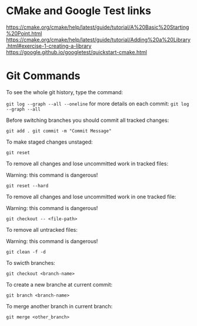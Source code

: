 # CMake and Google Test links

https://cmake.org/cmake/help/latest/guide/tutorial/A%20Basic%20Starting%20Point.html
https://cmake.org/cmake/help/latest/guide/tutorial/Adding%20a%20Library.html#exercise-1-creating-a-library
https://google.github.io/googletest/quickstart-cmake.html

# Git Commands

To see the whole git history, type the command:

`
git log --graph --all --oneline
`
for more details on each commit:
`
git log --graph --all
`

Before switching branches you should commit all tracked changes:

`
git add .
git commit -m "Commit Message"
`


To make staged changes unstaged:

`
git reset
`

To remove all changes and lose uncommitted work in tracked files:

Warning: this command is dangerous!

`
git reset --hard
`


To remove all changes and lose uncommitted work in one tracked file:

Warning: this command is dangerous!

`
git checkout -- <file-path>
`


To remove all untracked files:

Warning: this command is dangerous!

`
git clean -f -d
`

To swicth branches:

`
git checkout <branch-name>
`

To create a new branche at current commit:

`
git branch <branch-name>
`

To merge another branch in current branch:

`
git merge <other_branch>
` 